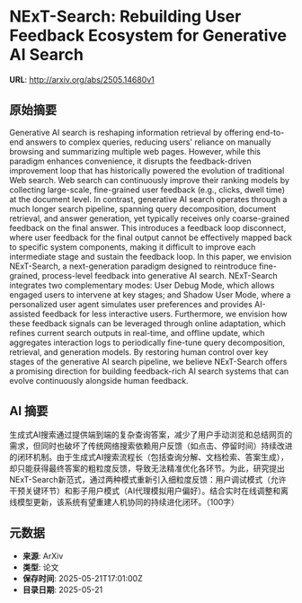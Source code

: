 # NExT-Search: Rebuilding User Feedback Ecosystem for Generative AI Search

**URL**: http://arxiv.org/abs/2505.14680v1

## 原始摘要

Generative AI search is reshaping information retrieval by offering
end-to-end answers to complex queries, reducing users' reliance on manually
browsing and summarizing multiple web pages. However, while this paradigm
enhances convenience, it disrupts the feedback-driven improvement loop that has
historically powered the evolution of traditional Web search. Web search can
continuously improve their ranking models by collecting large-scale,
fine-grained user feedback (e.g., clicks, dwell time) at the document level. In
contrast, generative AI search operates through a much longer search pipeline,
spanning query decomposition, document retrieval, and answer generation, yet
typically receives only coarse-grained feedback on the final answer. This
introduces a feedback loop disconnect, where user feedback for the final output
cannot be effectively mapped back to specific system components, making it
difficult to improve each intermediate stage and sustain the feedback loop. In
this paper, we envision NExT-Search, a next-generation paradigm designed to
reintroduce fine-grained, process-level feedback into generative AI search.
NExT-Search integrates two complementary modes: User Debug Mode, which allows
engaged users to intervene at key stages; and Shadow User Mode, where a
personalized user agent simulates user preferences and provides AI-assisted
feedback for less interactive users. Furthermore, we envision how these
feedback signals can be leveraged through online adaptation, which refines
current search outputs in real-time, and offline update, which aggregates
interaction logs to periodically fine-tune query decomposition, retrieval, and
generation models. By restoring human control over key stages of the generative
AI search pipeline, we believe NExT-Search offers a promising direction for
building feedback-rich AI search systems that can evolve continuously alongside
human feedback.


## AI 摘要

生成式AI搜索通过提供端到端的复杂查询答案，减少了用户手动浏览和总结网页的需求，但同时也破坏了传统网络搜索依赖用户反馈（如点击、停留时间）持续改进的闭环机制。由于生成式AI搜索流程长（包括查询分解、文档检索、答案生成），却只能获得最终答案的粗粒度反馈，导致无法精准优化各环节。为此，研究提出NExT-Search新范式，通过两种模式重新引入细粒度反馈：用户调试模式（允许干预关键环节）和影子用户模式（AI代理模拟用户偏好）。结合实时在线调整和离线模型更新，该系统有望重建人机协同的持续进化闭环。（100字）

## 元数据

- **来源**: ArXiv
- **类型**: 论文
- **保存时间**: 2025-05-21T17:01:00Z
- **目录日期**: 2025-05-21
